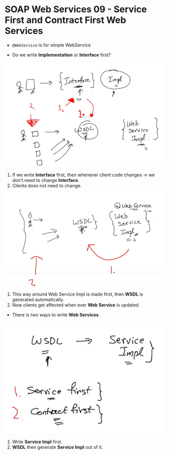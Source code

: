 # SOAP Web Services 09 - Service First and Contract First Web Services

- `@WebService` is for simple WebService

- Do we write **Implementation** or **Interface** first?

<img src="webServiceChange.JPG" alt="alt text" width="600"/>

1. If we write **Interface** first, then whenever client code changes -> we don't need to change **Interface**.
2. Clients does not need to change.

<img src="webServiceChange2.JPG" alt="alt text" width="600"/>

1. This way around Web Service Impl is made first, then **WSDL** is generated automatically.
2. Now clients get affected when ever **Web Service** is updated.

- There is two ways to write **Web Services**.

<img src="webServiceChange3.JPG" alt="alt text" width="600"/>

1. Write **Service Impl** first.
2. **WSDL** then generate **Service Impl** out of it.